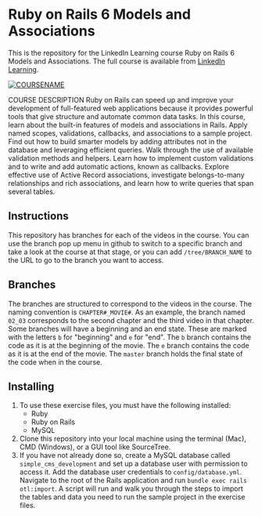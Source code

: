 # Ruby on Rails 6 Models and Associations
This is the repository for the LinkedIn Learning course Ruby on Rails 6 Models and Associations. The full course is available from [LinkedIn Learning](LICOURSEURL).

[![COURSENAME](COURSEIMAGE)](LICOURSEURL)

COURSE DESCRIPTION
Ruby on Rails can speed up and improve your development of full-featured web applications because it provides powerful tools that give structure and automate common data tasks. In this course, learn about the built-in features of models and associations in Rails. Apply named scopes, validations, callbacks, and associations to a sample project. Find out how to build smarter models by adding attributes not in the database and leveraging efficient queries. Walk through the use of available validation methods and helpers. Learn how to implement custom validations and to write and add automatic actions, known as callbacks. Explore effective use of Active Record associations, investigate belongs-to-many relationships and rich associations, and learn how to write queries that span several tables. 

## Instructions
This repository has branches for each of the videos in the course. You can use the branch pop up menu in github to switch to a specific branch and take a look at the course at that stage, or you can add `/tree/BRANCH_NAME` to the URL to go to the branch you want to access.

## Branches
The branches are structured to correspond to the videos in the course. The naming convention is `CHAPTER#_MOVIE#`. As an example, the branch named `02_03` corresponds to the second chapter and the third video in that chapter.
Some branches will have a beginning and an end state. These are marked with the letters `b` for "beginning" and `e` for "end". The `b` branch contains the code as it is at the beginning of the movie. The `e` branch contains the code as it is at the end of the movie. The `master` branch holds the final state of the code when in the course.

## Installing
1. To use these exercise files, you must have the following installed:
	- Ruby
	- Ruby on Rails
	- MySQL
2. Clone this repository into your local machine using the terminal (Mac), CMD (Windows), or a GUI tool like SourceTree.
3. If you have not already done so, create a MySQL database called `simple_cms_development` and set up a database user with permission to access it. Add the database user credentials to `config/database.yml`. Navigate to the root of the Rails application and run `bundle exec rails otl:import`. A script will run and walk you through the steps to import the tables and data you need to run the sample project in the exercise files.
